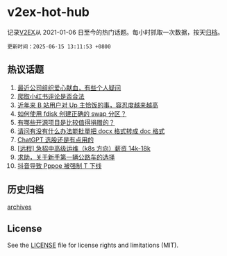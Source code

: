 # v2ex-hot-hub

 记录[V2EX](https://www.v2ex.com/)从 2021-01-06 日至今的热门话题。每小时抓取一次数据，按天[归档](archives)。

`更新时间：2025-06-15 13:11:53 +0800`

## 热议话题

1. [最近公司组织爱心献血，有些个人疑问](https://www.v2ex.com/t/1138594)
1. [爬取小红书评论是否合法](https://www.v2ex.com/t/1138599)
1. [近年来 B 站用户对 Up 主恰饭的事，容忍度越来越高](https://www.v2ex.com/t/1138643)
1. [如何使用 fdisk 创建正确的 swap 分区？](https://www.v2ex.com/t/1138590)
1. [有哪些开源项目是比较值得捐赠的？](https://www.v2ex.com/t/1138596)
1. [请问有没有什么办法能批量把 docx 格式转成 doc 格式](https://www.v2ex.com/t/1138561)
1. [ChatGPT 选股还是有点用的](https://www.v2ex.com/t/1138564)
1. [[远程] 急招中高级运维（k8s 方向）薪资 14k-18k](https://www.v2ex.com/t/1138595)
1. [求助，关于新手第一辆公路车的选择](https://www.v2ex.com/t/1138618)
1. [抖音导致 Pppoe 被强制 T 下线](https://www.v2ex.com/t/1138608)

## 历史归档

[archives](archives)

## License

See the [LICENSE](LICENSE) file for license rights and limitations (MIT).
